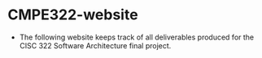 # CMPE322-website

- The following website keeps track of all deliverables produced for the CISC 322 Software Architecture final project. 
